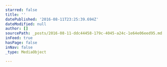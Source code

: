 ```yaml
---
starred: false
title: ''
datePublished: '2016-08-11T23:25:39.694Z'
dateModified: null
author: []
sourcePath: _posts/2016-08-11-ddc44458-179c-4045-a24c-1e64e06eed95.md
inFeed: true
hasPage: false
inNav: false
_type: MediaObject

---
```

#